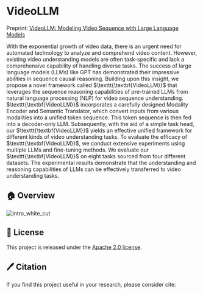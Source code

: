 # VideoLLM
Preprint: [VideoLLM: Modeling Video Sequence with Large Language Models]()



With the exponential growth of video data, there is an urgent need for automated technology to analyze and comprehend video content. However, existing video understanding models are often task-specific and lack a comprehensive capability of handling diverse tasks.
The success of large language models (LLMs) like GPT has demonstrated their impressive abilities in sequence causal reasoning. Building upon this insight, we propose a novel framework called $\texttt{\textbf{VideoLLM}}$ that leverages the sequence reasoning capabilities of pre-trained LLMs from natural language processing (NLP) for video sequence understanding.
$\texttt{\textbf{VideoLLM}}$ incorporates a carefully designed Modality Encoder and Semantic Translator, which convert inputs from various modalities into a unified token sequence. This token sequence is then fed into a decoder-only LLM. Subsequently, with the aid of a simple task head, our $\texttt{\textbf{VideoLLM}}$ yields an effective unified framework for different kinds of video understanding tasks.
To evaluate the efficacy of $\texttt{\textbf{VideoLLM}}$, we conduct extensive experiments using multiple LLMs and fine-tuning methods. We evaluate our $\texttt{\textbf{VideoLLM}}$ on eight tasks sourced from four different datasets. The experimental results demonstrate that the understanding and reasoning capabilities of LLMs can be effectively transferred to video understanding tasks.

## 🏠 Overview
![intro_white_cut](https://github.com/cg1177/VideoLLM/assets/95628472/5bcc0dbc-254d-4bf9-b884-b7034a6e0286)


## 🎫 License

This project is released under the [Apache 2.0 license](LICENSE). 


## 🖊️ Citation

If you find this project useful in your research, please consider cite:

